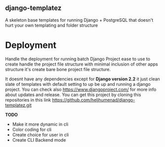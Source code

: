 ## django-templatez
A skeleton base templates for running Django + PostgreSQL
that doesn't hurt your own templating and folder structure

# Deployment
Handle the deployment for running batch Django Project ease to use to create handle the project
file structure with minimal inclusion of other apps structure it's create bare bone project file structure.

It doesnt have any dependencies except for **Django version 2.2** it just clean slate of templates 
with default setting to up be up and running a django project. You can check also https://www.djangoproject.com/
for more info about updates and release. You can get this project by cloning this repositories in this link 
https://github.com/heljhumenad/django-templatez.git


**TODO**
- Make it more dynamic in cli
- Color coding for cli
- Create choice for user in cli
- Create CLI Backend mode
